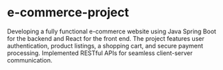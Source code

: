 # e-commerce-project
 Developing a fully functional e-commerce website using Java Spring Boot for the backend and React for the front end. The project features user authentication, product listings, a shopping cart, and secure payment processing. Implemented RESTful APIs for seamless client-server communication.
